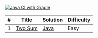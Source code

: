 [![Java CI with Gradle](https://github.com/sougat818/leetcode/actions/workflows/gradle.yml/badge.svg)](https://github.com/sougat818/leetcode/actions/workflows/gradle.yml)

| # | Title | Solution | Difficulty |
|---| ----- | -------- | ---------- |
|1|[Two Sum](https://leetcode.com/problems/two-sum/)| [Java](java/two-sum/src/main/java/TwoSum.java)|Easy|


